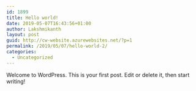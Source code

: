 ```yaml
---
id: 1899
title: Hello world!
date: 2019-05-07T16:43:56+01:00
author: Lakshmikanth
layout: post
guid: http://cw-website.azurewebsites.net/?p=1
permalink: /2019/05/07/hello-world-2/
categories:
  - Uncategorized
---
```

Welcome to WordPress. This is your first post. Edit or delete it, then start writing!